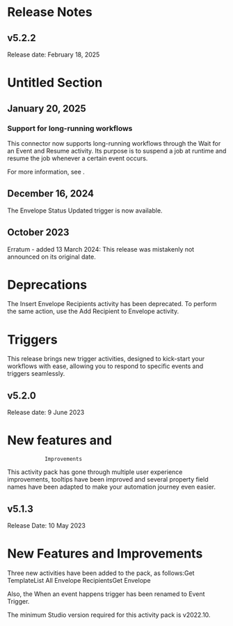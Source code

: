 ﻿# Release Notes


## v5.2.2

Release date: February 18, 2025

# Untitled Section


## January 20, 2025




### Support for long-running workflows

This connector now supports long-running workflows through the Wait for an Event and
                Resume activity. Its purpose is to suspend a job at runtime and resume the job
            whenever a certain event occurs.

For more information, see .


## December 16, 2024

The Envelope Status Updated trigger is now available.


## October 2023

Erratum - added 13 March 2024: This release was mistakenly not announced on its original date.

# 



# Deprecations

The Insert Envelope Recipients activity has been deprecated. To perform the same action, use the Add Recipient to Envelope activity.

# Triggers

This release brings new trigger activities, designed to kick-start your workflows with ease, allowing you to respond to specific events and triggers seamlessly.


## v5.2.0

Release date: 9 June 2023

# New features and
                Improvements

This activity pack has gone through multiple user experience improvements, tooltips
                have been improved and several property field names have been adapted to make your
                automation journey even easier.


## v5.1.3

Release Date: 10 May 2023

# New Features and Improvements

Three new activities have been added to the pack, as follows:Get TemplateList All Envelope RecipientsGet Envelope

Also, the When an event happens trigger has been renamed to Event
                    Trigger.

The minimum Studio version required for this activity pack is v2022.10.

